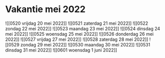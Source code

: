 # Vakantie mei 2022
![[0520 vrijdag 20 mei 2022]]
![[0521 zaterdag 21 mei 2022]]
![[0522 zondag 22 mei 2022]]
![[0523 maandag 23 mei 2022]]
![[0524 dinsdag 24 mei 2022]]
![[0525 woensdag 25 mei 2022]]
![[0526 donderdag 26 mei 2022]]
![[0527 vrijdag 27 mei 2022]]
![[0528 zaterdag 28 mei 2022]]
![[0529 zondag 29 mei 2022]]
![[0530 maandag 30 mei 2022]]
![[0531 dinsdag 31 mei 2022]]
![[0601 woensdag 1 juni 2022]]